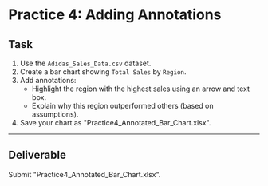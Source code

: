 # Practice 4: Adding Annotations

## Task
1. Use the `Adidas_Sales_Data.csv` dataset.
2. Create a bar chart showing `Total Sales` by `Region`.
3. Add annotations:
   - Highlight the region with the highest sales using an arrow and text box.
   - Explain why this region outperformed others (based on assumptions).
4. Save your chart as "Practice4_Annotated_Bar_Chart.xlsx".

---

## Deliverable
Submit "Practice4_Annotated_Bar_Chart.xlsx".
